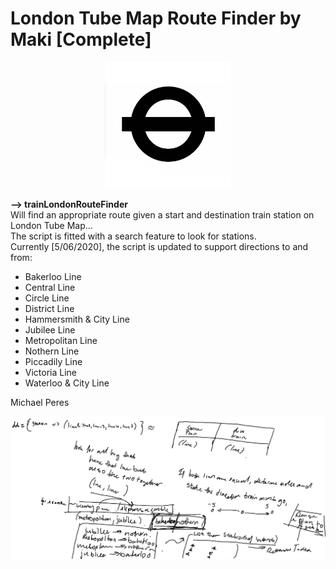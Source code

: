 <h1>London Tube Map Route Finder by Maki [Complete]</h1>
<p align='center'>
<img src='https://raw.githubusercontent.com/makiisthenes/trainLondonRouteFinder/master/tfl_logo.jpg' width=40%>
</p>
<strong>--> trainLondonRouteFinder <br></strong>
Will find an appropriate route given a start and destination train station on London Tube Map...<br>
The script is fitted with a search feature to look for stations.<br>
Currently [5/06/2020], the script is updated to support directions to and from:<br>
<ul>
  <li>Bakerloo Line</li>
  <li>Central Line</li>
  <li>Circle Line</li>
  <li>District Line</li>
  <li>Hammersmith & City Line</li>
  <li>Jubilee Line</li>
  <li>Metropolitan Line</li>
  <li>Nothern Line</li>
  <li>Piccadily Line</li>
  <li>Victoria Line</li>
  <li>Waterloo & City Line</li>
</ul>
Michael Peres
<p align='center'>
<img src='https://raw.githubusercontent.com/makiisthenes/trainLondonRouteFinder/master/tfl_algo.png' width=1000px>
</p>
